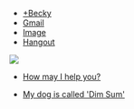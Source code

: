 <!DOCTYPE html>


<html>
<head>
<style>

ul{
list-style-type: none;
margin: 0;
padding: 0;

}

li {
display; inline;
}

</style>
</head>
</body>


<ul>
<li><a href="#name">+Becky</a></li>
<li><a href="#gmail">Gmail</a></li>
<li><a href="#image">Image</a></li>
<li><a href="#hangout">Hangout</a></li>
</ul>


</body>
</html>


<img src="http://www.droid-life.com/wp-content/uploads/2014/01/google-logo-new-flat.jpg" />

<ul>
<li><a href="title.asp">How may I help you?</a></li>
</ul>

<ul>
<li><a href="title.asp">My dog is called 'Dim Sum'</a></li>
</ul>

